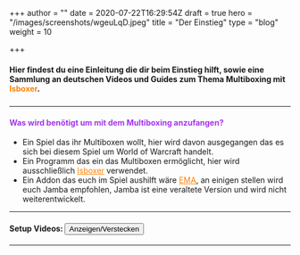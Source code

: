 +++
author = ""
date = 2020-07-22T16:29:54Z
draft = true
hero = "/images/screenshots/wgeuLqD.jpeg"
title = "Der Einstieg"
type = "blog"
weight = 10

+++
#### Hier findest du eine Einleitung die dir beim Einstieg hilft, sowie eine Sammlung an deutschen Videos und Guides zum Thema Multiboxing mit <b href="" style="color:#ff8000">Isboxer</b>.

##### 

***

#### <p style="color:#a335ee">Was wird benötigt um mit dem Multiboxing anzufangen?</p>

* Ein Spiel das ihr Multiboxen wollt, hier wird davon ausgegangen das es sich bei diesem Spiel um World of Warcraft handelt.
* Ein Programm das ein das Multiboxen ermöglicht, hier wird ausschließlich <a href="https://isboxer.com/" style="color:#ff8000;"><ins>Isboxer</ins></a> verwendet.
* Ein Addon das euch im Spiel aushilft wäre <a href="https://www.curseforge.com/wow/addons/ema" style="color:#ff8000;"><ins>EMA</ins></a>, an einigen stellen wird euch Jamba empfohlen, Jamba ist eine veraltete Version und wird nicht weiterentwickelt.

***

#### Setup Videos: <button title="Click to Show/Hide Content" type="button" onclick="if(document.getElementById('spoiler') .style.display=='none'){document.getElementById('spoiler') .style.display=''}else{document.getElementById('spoiler') 								.style.display='none'}">Anzeigen/Verstecken</button>

<div id="spoiler" style="display:none">
<iframe title="Seancool Setup" width="760" height="540" src="https://www.youtube.com/embed/V-3b3GyVZsM" frameborder="0" allow="accelerometer; 	autoplay; encrypted-media" allowfullscreen></iframe>

<iframe title="Termi Setup part1" width="760" height="540" src="https://www.youtube.com/embed/2V9tXIgRqZE" frameborder="0" allow="accelerometer; 		autoplay; encrypted-media" allowfullscreen></iframe>

<iframe title="Termi Setup part2" width="760" height="540" src="https://www.youtube.com/embed/w6CcpfHyg2Y" frameborder="0" allow="accelerometer; 		autoplay; encrypted-media" allowfullscreen></iframe>
</div>

***